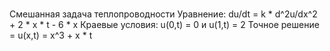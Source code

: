 # 
Смешанная задача теплопроводности
Уравнение: du/dt = k * d^2u/dx^2 + 2 * x * t - 6 * x
Краевые условия: u(0,t) = 0 и u(1,t) = 2
Точное решение = u(x,t) = x^3 + x * t
